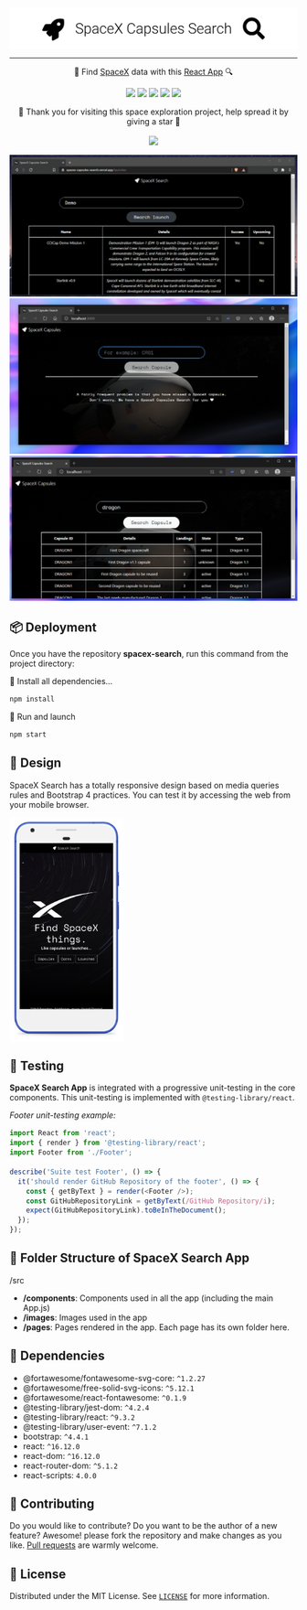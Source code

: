 <p align="center">
  <img
    src=".github/banner.png"
    align="center"
    width="600"
    alt="SpaceX Search"
    title="SpaceX Search"
  />
</p>

--- 

<p align="center">🚀 Find <a href="https://www.spacex.com/">SpaceX</a> data with this <a href="https://reactjs.org/">React App</a> 🔍</p>

<p align="center">
  <a href="https://nodejs.org/"><img src="https://img.shields.io/static/v1?label=Node&message=v16.12&color=339933&logo=node.js&style=for-the-badge" /></a>
  <a href="https://reactjs.org/"><img src="https://img.shields.io/static/v1?label=React&message=v16.12&color=61DAFB&logo=react&style=for-the-badge" /></a>
  <a href="https://getbootstrap.com/"><img src="https://img.shields.io/static/v1?label=Bootstrap&message=v4.4.1&color=563D7C&logo=bootstrap&style=for-the-badge" /></a>
  <a href="https://reactrouter.com/"><img src="https://img.shields.io/static/v1?label=React%20Router&message=v5.1.2&color=CA4245&logo=react-router&style=for-the-badge" /></a>
  <a href="https://github.com/r-spacex/SpaceX-API"><img src="https://img.shields.io/static/v1?label=SpaceX%20API&message=v3&color=000000&logo=spacex&style=for-the-badge" /></a>
</p>

<p align="center">
  🤗 Thank you for visiting this space exploration project, help spread it by giving a star 🌟<br />
  <br />
  <a href="https://github.com/360macky/spacex-search/stargazers"><img src="https://img.shields.io/github/stars/360macky/spacex-search?label=Star%20this%20repository%21&style=social" /></a><br />
</p>
 



![Demo of SpaceX Search](./.github/demo.gif)
![Screenshoot Capsules Home SpaceX Search](./.github/screenshot_1.PNG)
![Screenshoot Capsules Results SpaceX Search](./.github/screenshot_2.PNG)


## 📦 Deployment

Once you have the repository **spacex-search**, run this command from the project directory:

🔽 Install all dependencies...

```bash
npm install
```

🚀 Run and launch

```bash
npm start
```


## 🎨 Design
SpaceX Search has a totally responsive design based on media queries rules and Bootstrap 4 practices.
You can test it by accessing the web from your mobile browser.

<img
  src=".github/android_screenshot.png"
  align="center"
  width="200"
  alt="SpaceX Search on Android phone"
  title="SpaceX Search on Android phone"
/>


## 🧪 Testing
**SpaceX Search App** is integrated with a progressive unit-testing in the core components. This unit-testing is implemented with `@testing-library/react`.

*Footer unit-testing example:*
```javascript
import React from 'react';
import { render } from '@testing-library/react';
import Footer from './Footer';

describe('Suite test Footer', () => {
  it('should render GitHub Repository of the footer', () => {
    const { getByText } = render(<Footer />);
    const GitHubRepositoryLink = getByText(/GitHub Repository/i);
    expect(GitHubRepositoryLink).toBeInTheDocument();
  });
});
```


## 📂 Folder Structure of SpaceX Search App
/src
-  **/components**: Components used in all the app (including the main App.js)
-  **/images**: Images used in the app
-  **/pages**: Pages rendered in the app. Each page has its own folder here.


## 🎁 Dependencies
- @fortawesome/fontawesome-svg-core: `^1.2.27`
- @fortawesome/free-solid-svg-icons: `^5.12.1`
- @fortawesome/react-fontawesome: `^0.1.9`
- @testing-library/jest-dom: `^4.2.4`
- @testing-library/react: `^9.3.2`
- @testing-library/user-event: `^7.1.2`
- bootstrap: `^4.4.1`
- react: `^16.12.0`
- react-dom: `^16.12.0`
- react-router-dom: `^5.1.2`
- react-scripts: `4.0.0`


## 🤲 Contributing
Do you would like to contribute? Do you want to be the author of a new feature? Awesome! please fork the repository and make changes as you like. [Pull requests](https://github.com/360macky/spacex-search/pulls) are warmly welcome.


## 📃 License
Distributed under the MIT License.
See [`LICENSE`](./LICENSE) for more information.
